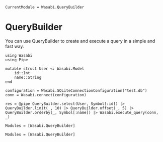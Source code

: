 ```@meta
CurrentModule = Wasabi.QueryBuilder
```

# QueryBuilder

You can use QueryBuilder to create and execute a query in a simple and fast way.
```
using Wasabi
using Pipe

mutable struct User <: Wasabi.Model
    id::Int
    name::String
end

configuration = Wasabi.SQLiteConnectionConfiguration("test.db")
conn = Wasabi.connect(configuration)

res = @pipe QueryBuilder.select(User, Symbol[:id]) |> QueryBuilder.limit(_, 10) |> QueryBuilder.offset(_, 5) |> QueryBuilder.orderby(_, Symbol[:name]) |> Wasabi.execute_query(conn, _)
```

```@index
Modules = [Wasabi.QueryBuilder]
```

```@autodocs
Modules = [Wasabi.QueryBuilder]
```
